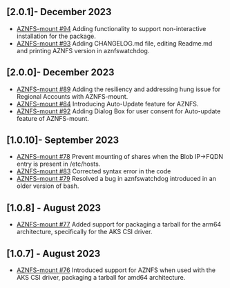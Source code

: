 ## [2.0.1]- December 2023
- [AZNFS-mount #94](https://github.com/Azure/AZNFS-mount/pull/94)
  Adding functionality to support non-interactive installation for the package.
- [AZNFS-mount #93](https://github.com/Azure/AZNFS-mount/pull/93)
  Adding CHANGELOG.md file, editing Readme.md and printing AZNFS version in aznfswatchdog.

## [2.0.0]- December 2023
- [AZNFS-mount #89](https://github.com/Azure/AZNFS-mount/pull/89)
  Adding the resiliency and addressing hung issue for Regional Accounts with AZNFS-mount.
- [AZNFS-mount #84](https://github.com/Azure/AZNFS-mount/pull/84)
  Introducing Auto-Update feature for AZNFS.
- [AZNFS-mount #92](https://github.com/Azure/AZNFS-mount/pull/92)
  Adding Dialog Box for user consent for Auto-update feature of AZNFS-mount.

## [1.0.10]- September 2023
- [AZNFS-mount #78](https://github.com/Azure/AZNFS-mount/pull/78)
  Prevent mounting of shares when the Blob IP->FQDN entry is present in /etc/hosts.
- [AZNFS-mount #83](https://github.com/Azure/AZNFS-mount/pull/83)
  Corrected syntax error in the code
- [AZNFS-mount #79](https://github.com/Azure/AZNFS-mount/pull/79)
  Resolved a bug in aznfswatchdog introduced in an older version of bash.

## [1.0.8] - August 2023
- [AZNFS-mount #77](https://github.com/Azure/AZNFS-mount/pull/77)
  Added support for packaging a tarball for the arm64 architecture, specifically for the AKS CSI driver.

## [1.0.7] - August 2023
- [AZNFS-mount #76](https://github.com/Azure/AZNFS-mount/pull/76)
  Introduced support for AZNFS when used with the AKS CSI driver, packaging a tarball for amd64 architecture.